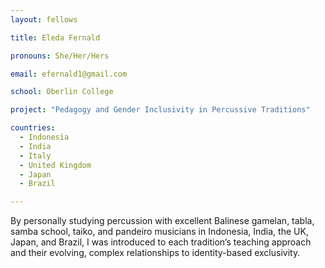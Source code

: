 ```yaml
---
layout: fellows

title: Eleda Fernald

pronouns: She/Her/Hers

email: efernald1@gmail.com

school: Oberlin College

project: "Pedagogy and Gender Inclusivity in Percussive Traditions"

countries:
  - Indonesia
  - India
  - Italy
  - United Kingdom
  - Japan
  - Brazil

---
```


By personally studying percussion with excellent Balinese gamelan, tabla, samba school, taiko, and pandeiro musicians in Indonesia, India, the UK, Japan, and Brazil, I was introduced to each tradition’s teaching approach and their evolving, complex relationships to identity-based exclusivity.
